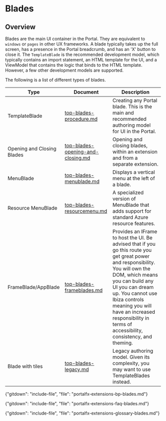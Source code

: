 
# Blades 

## Overview

Blades are the main UI container in the Portal. They are equivalent to `windows` or `pages` in other UX frameworks.  A blade typically takes up the full screen, has a presence in the Portal breadcrumb, and has an 'X' button to close it. The `TemplateBlade` is the recommended development model, which typically contains an import statement, an HTML template for the UI, and a ViewModel that contains the logic that binds to the HTML template. However, a few other development models are supported.     

The following is a list of different types of blades.

| Type                          | Document           | Description |
| ----------------------------- | ---- | ---- |
| TemplateBlade                 | [top-blades-procedure.md](top-blades-procedure.md) | Creating any Portal blade. This is the main and recommended authoring model for UI in the Portal. |
| Opening and Closing Blades    | [top-blades-opening-and-closing.md](top-blades-opening-and-closing.md) | Opening and closing blades, within an extension and from a separate extension.  |
| MenuBlade                     | [top-blades-menublade.md](top-blades-menublade.md)   | Displays a vertical menu at the left of a blade.                                       |  
| Resource MenuBlade       |   [top-blades-resourcemenu.md](top-blades-resourcemenu.md)  | A specialized version of MenuBlade that adds support for standard Azure resource features.  | 
| FrameBlade/AppBlade       | [top-blades-frameblades.md](top-blades-frameblades.md)   | Provides an IFrame to host the UI. Be advised that if you go this route you get great power and responsibility. You will own the DOM, which means you can build any UI you can dream up. You cannot use Ibiza controls meaning you will have an increased responsibility in terms of accessibility, consistency, and theming.  |
| Blade with tiles              | [top-blades-legacy.md](top-blades-legacy.md)         |  Legacy authoring model. Given its complexity, you may want to use TemplateBlades instead. | | 

 {"gitdown": "include-file", "file": "portalfx-extensions-bp-blades.md"}

 {"gitdown": "include-file", "file": "portalfx-extensions-faq-blades.md"}

 {"gitdown": "include-file", "file": "portalfx-extensions-glossary-blades.md"}
